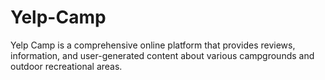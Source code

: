 # Yelp-Camp
Yelp Camp is a comprehensive online platform that provides reviews, information, and user-generated content about various campgrounds and outdoor recreational areas.
